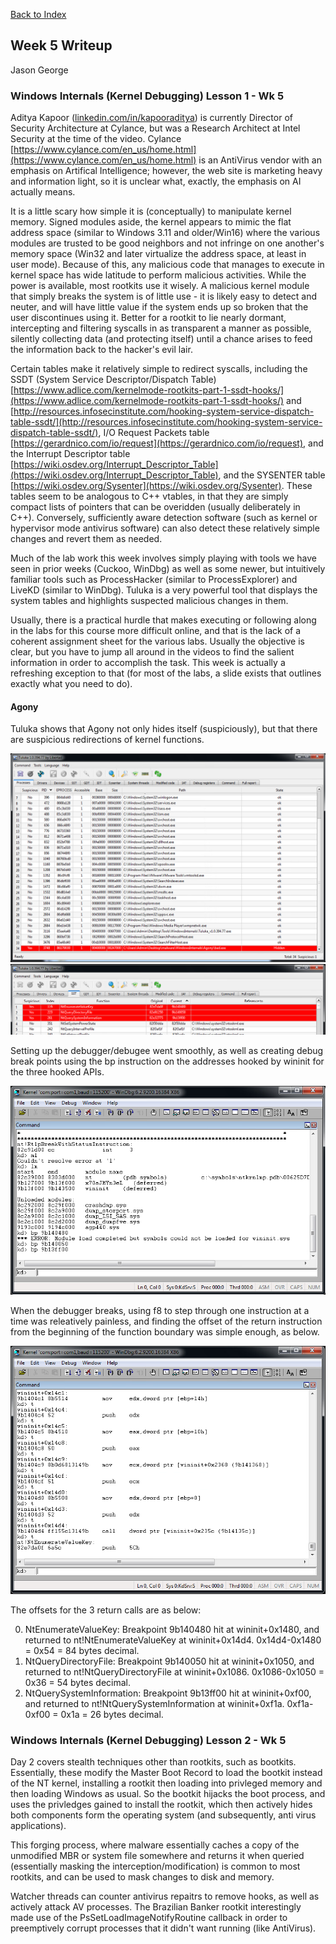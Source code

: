 
[Back to Index](https://jaegermeiste.github.io/DefenseAgainstTheDarkArts/)

## Week 5 Writeup

Jason George

### Windows Internals (Kernel Debugging) Lesson 1 - Wk 5

Aditya Kapoor ([linkedin.com/in/kapooraditya](linkedin.com/in/kapooraditya)) is currently Director of Security Architecture at Cylance, but was a Research Architect at Intel Security at the time of the video. Cylance [https://www.cylance.com/en_us/home.html](https://www.cylance.com/en_us/home.html) is an AntiVirus vendor with an emphasis on Artifical Intelligence; however, the web site is marketing heavy and information light, so it is unclear what, exactly, the emphasis on AI actually means.

It is a little scary how simple it is (conceptually) to manipulate kernel memory. Signed modules aside, the kernel appears to mimic the flat address space (similar to Windows 3.11 and older/Win16) where the various modules are trusted to be good neighbors and not infringe on one another's memory space (Win32 and later virtualize the address space, at least in user mode). Because of this, any malicious code that manages to execute in kernel space has wide latitude to perform malicious activities. While the power is available, most rootkits use it wisely. A malicious kernel module that simply breaks the system is of little use - it is likely easy to detect and neuter, and will have little value if the system ends up so broken that the user discontinues using it. Better for a rootkit to lie nearly dormant, intercepting and filtering syscalls in as transparent a manner as possible, silently collecting data (and protecting itself) until a chance arises to feed the information back to the hacker's evil lair.

Certain tables make it relatively simple to redirect syscalls, including the SSDT (System Service Descriptor/Dispatch Table) [https://www.adlice.com/kernelmode-rootkits-part-1-ssdt-hooks/](https://www.adlice.com/kernelmode-rootkits-part-1-ssdt-hooks/) and [http://resources.infosecinstitute.com/hooking-system-service-dispatch-table-ssdt/](http://resources.infosecinstitute.com/hooking-system-service-dispatch-table-ssdt/), I/O Request Packets table [https://gerardnico.com/io/request](https://gerardnico.com/io/request), and the Interrupt Descriptor table [https://wiki.osdev.org/Interrupt_Descriptor_Table](https://wiki.osdev.org/Interrupt_Descriptor_Table), and the SYSENTER table [https://wiki.osdev.org/Sysenter](https://wiki.osdev.org/Sysenter). These tables seem to be analogous to C++ vtables, in that they are simply compact lists of pointers that can be overidden (usually deliberately in C++). Conversely, sufficiently aware detection software (such as kernel or hypervisor mode antivirus software) can also detect these relatively simple changes and revert them as needed.

Much of the lab work this week involves simply playing with tools we have seen in prior weeks (Cuckoo, WinDbg) as well as some newer, but intuitively familiar tools such as ProcessHacker (similar to ProcessExplorer) and LiveKD (similar to WinDbg). Tuluka is a very powerful tool that displays the system tables and highlights suspected malicious changes in them.

Usually, there is a practical hurdle that makes executing or following along in the labs for this course more difficult online, and that is the lack of a coherent assignment sheet for the various labs. Usually the objective is clear, but you have to jump all around in the videos to find the salient information in order to accomplish the task. This week is actually a refreshing exception to that (for most of the labs, a slide exists that outlines exactly what you need to do).

#### Agony
Tuluka shows that Agony not only hides itself (suspiciously), but that there are suspicious redirections of kernel functions.

<img src="Agony1.PNG" alt="">

<img src="Agony2.PNG" alt="">

Setting up the debugger/debugee went smoothly, as well as creating debug break points using the bp instruction on the addresses hooked by wininit for the three hooked APIs.

<img src="Agony3.PNG" alt="">

When the debugger breaks, using f8 to step through one instruction at a time was releatively painless, and finding the offset of the return instruction from the beginning of the function boundary was simple enough, as below.

<img src="Agony4.PNG" alt="">

The offsets for the 3 return calls are as below:

0. NtEnumerateValueKey: Breakpoint 9b140480 hit at wininit+0x1480, and returned to nt!NtEnumerateValueKey at wininit+0x14d4. 0x14d4-0x1480 = 0x54 = 84 bytes decimal.
1. NtQueryDirectoryFile: Breakpoint 9b140050 hit at wininit+0x1050, and returned to nt!NtQueryDirectoryFile at wininit+0x1086. 0x1086-0x1050 = 0x36 = 54 bytes decimal.
2. NtQuerySystemInformation: Breakpoint 9b13ff00 hit at wininit+0xf00, and returned to nt!NtQuerySystemInformation at wininit+0xf1a. 0xf1a-0xf00 = 0x1a = 26 bytes decimal.

### Windows Internals (Kernel Debugging) Lesson 2 - Wk 5

Day 2 covers stealth techniques other than rootkits, such as bootkits. Essentially, these modify the Master Boot Record to load the bootkit instead of the NT kernel, installing a rootkit then loading into privleged memory and then loading Windows as usual. So the bootkit hijacks the boot process, and uses the privledges gained to install the rootkit, which then actively hides both components form the operating system (and subsequently, anti virus applications).

This forging process, where malware essentially caches a copy of the unmodified MBR or system file somewhere and returns it when queried (essentially masking the interception/modification) is common to most rootkits, and can be used to mask changes to disk and memory.

Watcher threads can counter antivirus repaitrs to remove hooks, as well as actively attack AV processes. The Brazilian Banker rootkit interestingly made use of the PsSetLoadImageNotifyRoutine callback in order to preemptively corrupt processes that it didn't want running (like AntiVirus). 
